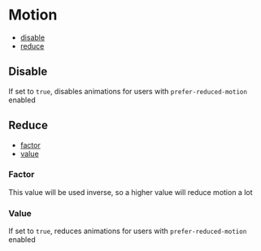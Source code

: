 # Motion

- [disable](#disable)
- [reduce](#reduce)

## Disable

If set to `true`, disables animations for users with `prefer-reduced-motion` enabled

## Reduce

- [factor](#factor)
- [value](#value)

### Factor

This value will be used inverse, so a higher value will reduce motion a lot

### Value

If set to `true`, reduces animations for users with `prefer-reduced-motion` enabled
